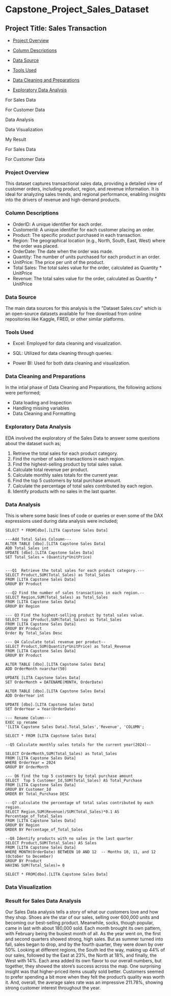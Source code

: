 # Capstone_Project_Sales_Dataset

## Project Title: Sales Transaction 

* [Project Overview](projectoverview)

* [Column Descriptions](columndescriptions)

* [Data Source](datasource)

* [Tools Used](toolsused)

* [Data Cleaning and Preparations](datacleaningandpreparations)

* [Exploratory Data Analysis](exploratorydataanalysis)

For Sales Data

For Customer Data

Data Analysis

Data Visualization

My Result

For Sales Data

For Customer Data

### Project Overview
This dataset captures transactional sales data, providing a detailed view of customer orders, including product, region, and revenue information. It is ideal for analyzing sales trends, and regional performance, enabling insights into the drivers of revenue and high-demand products.

### Column Descriptions
* OrderID: A unique identifier for each order.
* CustomerId: A unique identifier for each customer placing an order.
* Product: The specific product purchased in each transaction.
* Region: The geographical location (e.g., North, South, East, West) where the order was placed.
* OrderDate: The date when the order was made.
* Quantity: The number of units purchased for each product in an order.
* UnitPrice: The price per unit of the product.
* Total Sales: The total sales value for the order, calculated as Quantity * UnitPrice
* Revenue: The total sales value for the order, calculated as Quantity * UnitPrice
  
### Data Source
The main data sources for this analysis is the "Dataset Sales.csv" which is an open-source datasets available for free download from online repositories like Kaggle, FRED, or other similar platforms.

### Tools Used
- Excel: Employed for data cleaning and visualization.

- SQL: Utilized for data cleaning through queries.

- Power BI: Used for both data cleaning and visualization.

### Data Cleaning and Preparations
In the intial phase of Data Cleaning and Preparations, the following actions were performed;
* Data loading and Inspection
* Handling missing variables
* Data Cleaning and Formatting

### Exploratory Data Analysis
EDA involved the exploratory of the Sales Data to answer some questions about the dataset such as;
1. Retrieve the total sales for each product category.
2. Find the number of sales transactions in each region.
3. Find the highest-selling product by total sales value.
4. Calculate total revenue per product.
5. Calculate monthly sales totals for the current year.
6. Find the top 5 customers by total purchase amount.
7. Calculate the percentage of total sales contributed by each region.
8. Identify products with no sales in the last quarter.

### Data Analysis
This is where some basic lines of code or queries or even some of the DAX expressions used during data analysis were included;
```
SELECT * FROM[dbo].[LITA Capstone Sales Data]

---Add Total Sales Coloumn---
ALTER TABLE [dbo].[LITA Capstone Sales Data]
ADD Total_Sales int
UPDATE [dbo].[LITA Capstone Sales Data]
SET Total_Sales = (Quantity*UnitPrice)

 
---Q1  Retrieve the total sales for each product category.---
SELECT Product,SUM(Total_Sales) as Total_Sales
FROM [LITA Capstone Sales Data]
GROUP BY Product

---Q2 Find the number of sales transactions in each region.--
SELECT Region,SUM(Total_Sales) as Total_Sales
FROM [LITA Capstone Sales Data]
GROUP BY Region

--- Q3 Find the highest-selling product by total sales value.
SELECT top 1Product,SUM(Total_Sales) as Total_Sales
FROM [LITA Capstone Sales Data]
GROUP BY Product
Order By Total_Sales Desc

--- Q4 Calculate total revenue per product--
SELECT Product,SUM(Quantity*UnitPrice) as Total_Revenue
FROM [LITA Capstone Sales Data]
GROUP BY Product

ALTER TABLE [dbo].[LITA Capstone Sales Data]
ADD OrderMonth nvarchar(50)

UPDATE [LITA Capstone Sales Data]
SET OrderMonth = DATENAME(MONTH, OrderDate)

ALTER TABLE [dbo].[LITA Capstone Sales Data]
ADD OrderYear int

UPDATE [dbo].[LITA Capstone Sales Data]
SET OrderYear = Year(OrderDate)

--- Rename Column---
EXEC sp_rename
'[LITA Capstone Sales Data].Total_Sales','Revenue', 'COLUMN';

SELECT * FROM [LITA Capstone Sales Data]

--Q5 Calculate monthly sales totals for the current year(2024)--

SELECT OrderMonth,SUM(Total_Sales) as Total_Sales
FROM [LITA Capstone Sales Data]
WHERE OrderYear = 2024
GROUP BY OrderMonth

--- Q6 find the top 5 customers by total purchase amount
SELECT  Top 5 Customer_Id,SUM(Total_Sales) AS Total_Purchase
FROM [LITA Capstone Sales Data]
GROUP BY Customer_Id
ORDER BY Total_Purchase DESC

---Q7 calculate the percentage of total sales contributed by each region.
SELECT Region,SUM(Revenue)/SUM(Total_Sales)*0.1 AS Percentage_of_Total_Sales
FROM [LITA Capstone Sales Data]
GROUP BY Region
ORDER BY Percentage_of_Total_Sales

--Q8 Identify products with no sales in the last quarter
SELECT Product,SUM(Total_Sales) AS Sales
FROM [LITA Capstone Sales Data]
WHERE MONTH(OrderDate) BETWEEN 10 AND 12  -- Months 10, 11, and 12 (October to December)
GROUP BY Product
HAVING SUM(Total_Sales)= 0

SELECT * FROM[dbo].[LITA Capstone Sales Data]
```

### Data Visualization


### Result for Sales Data Analysis
Our Sales Data analysis tells a story of what our customers love and how they shop. Shoes are the star of our sales, selling over 600,000 units and becoming our best-selling product. Meanwhile, socks, though popular, came in last with about 180,000 sold. Each month brought its own pattern, with February being the busiest month of all. As the year went on, the first and second quarters showed strong, high sales. But as summer turned into fall, sales began to drop, and by the fourth quarter, they were down by over 50%. Looking at different regions, the South led the way, making up 44% of our sales, followed by the East at 23%, the North at 18%, and finally, the West with 14%. Each area added its own flavor to our overall numbers, but together, they showed the store’s success across the map. One surprising insight was that higher-priced items usually sold better. Customers seemed to prefer spending a bit more when they felt the product’s quality was worth it. And, overall, the average sales rate was an impressive 211.78%, showing strong customer interest throughout the year.
